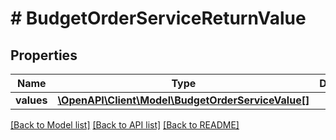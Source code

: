 # # BudgetOrderServiceReturnValue

## Properties

Name | Type | Description | Notes
------------ | ------------- | ------------- | -------------
**values** | [**\OpenAPI\Client\Model\BudgetOrderServiceValue[]**](BudgetOrderServiceValue.md) |  | [optional]

[[Back to Model list]](../../README.md#models) [[Back to API list]](../../README.md#endpoints) [[Back to README]](../../README.md)
